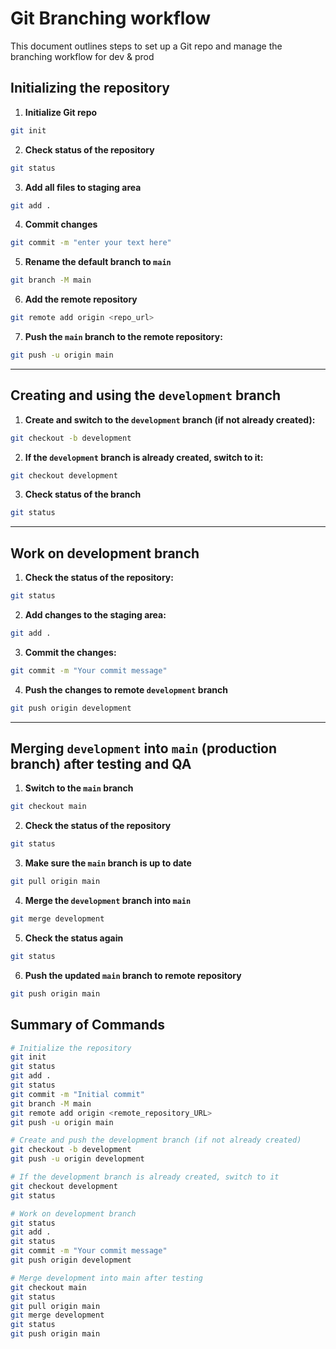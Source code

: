 # Git Branching workflow

This document outlines steps to set up a Git repo and manage the branching workflow for dev & prod

## Initializing the repository

1. **Initialize Git repo**

```bash
git init
```

2. **Check status of the repository**

```bash
git status
```

3. **Add all files to staging area**

```bash
git add .
```

4. **Commit changes**

```bash
git commit -m "enter your text here"
```

5. **Rename the default branch to `main`**

```bash
git branch -M main
```

6. **Add the remote repository**

```bash
git remote add origin <repo_url>
```

7. **Push the `main` branch to the remote repository:**

```bash
git push -u origin main
```

---
## Creating and using the `development` branch

1. **Create and switch to the `development` branch (if not already created):**

```bash
git checkout -b development
```
2. **If the `development` branch is already created, switch to it:**

```bash
git checkout development
```

3. **Check status of the branch**

```bash
git status
```

---
## Work on development branch

1. **Check the status of the repository:**

```bash
git status
```

2. **Add changes to the staging area:**

```bash
git add .
```

3. **Commit the changes:**

```bash
git commit -m "Your commit message"
```

4. **Push the changes to remote `development` branch**

```bash
git push origin development
```

---
## Merging `development` into `main` (production branch) after testing and QA

1. **Switch to the `main` branch**

```bash
git checkout main
```

2. **Check the status of the repository**

```bash
git status
```

3. **Make sure the `main` branch is up to date**

```bash
git pull origin main
```

4. **Merge the `development` branch into `main`**
```bash
git merge development
```

5. **Check the status again**
```bash
git status
```

6. **Push the updated `main` branch to remote repository**
```bash
git push origin main
```


## Summary of Commands

```bash
# Initialize the repository
git init
git status
git add .
git status
git commit -m "Initial commit"
git branch -M main
git remote add origin <remote_repository_URL>
git push -u origin main

# Create and push the development branch (if not already created)
git checkout -b development
git push -u origin development

# If the development branch is already created, switch to it
git checkout development
git status

# Work on development branch
git status
git add .
git status
git commit -m "Your commit message"
git push origin development

# Merge development into main after testing
git checkout main
git status
git pull origin main
git merge development
git status
git push origin main

